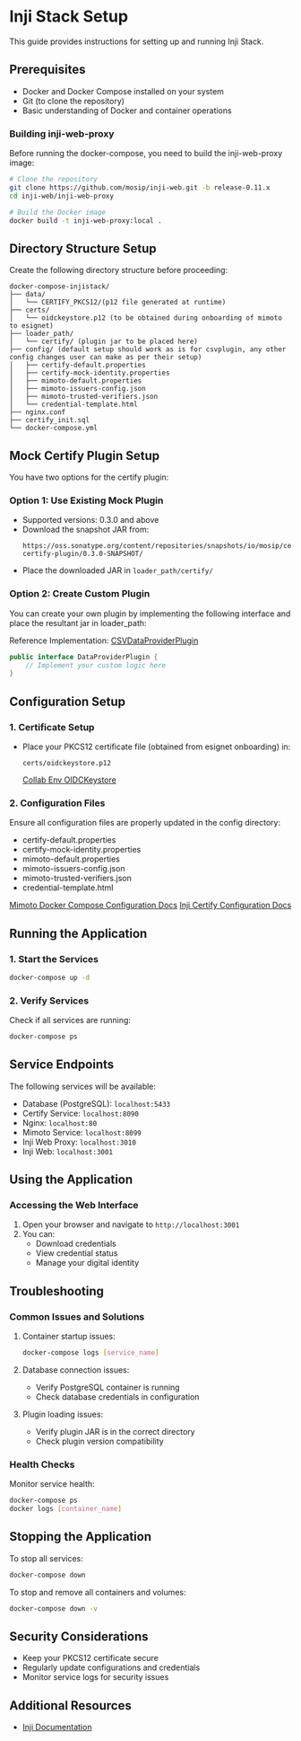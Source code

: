 # Inji Stack Setup

This guide provides instructions for setting up and running Inji Stack.

## Prerequisites
- Docker and Docker Compose installed on your system
- Git (to clone the repository)
- Basic understanding of Docker and container operations
### Building inji-web-proxy
Before running the docker-compose, you need to build the inji-web-proxy image:

```bash
# Clone the repository
git clone https://github.com/mosip/inji-web.git -b release-0.11.x
cd inji-web/inji-web-proxy

# Build the Docker image
docker build -t inji-web-proxy:local .
```

## Directory Structure Setup
Create the following directory structure before proceeding:

```
docker-compose-injistack/
├── data/
│   └── CERTIFY_PKCS12/(p12 file generated at runtime)
├── certs/
│   └── oidckeystore.p12 (to be obtained during onboarding of mimoto to esignet)
├── loader_path/
│   └── certify/ (plugin jar to be placed here)
├── config/ (default setup should work as is for csvplugin, any other config changes user can make as per their setup)
│   ├── certify-default.properties
│   ├── certify-mock-identity.properties
│   ├── mimoto-default.properties
│   ├── mimoto-issuers-config.json
│   ├── mimoto-trusted-verifiers.json
│   └── credential-template.html
├── nginx.conf
├── certify_init.sql
└── docker-compose.yml
```

## Mock Certify Plugin Setup
You have two options for the certify plugin:

### Option 1: Use Existing Mock Plugin
- Supported versions: 0.3.0 and above
- Download the snapshot JAR from:
  ```
  https://oss.sonatype.org/content/repositories/snapshots/io/mosip/certify/mock-certify-plugin/0.3.0-SNAPSHOT/
  ```
- Place the downloaded JAR in `loader_path/certify/`

### Option 2: Create Custom Plugin
You can create your own plugin by implementing the following interface and place the resultant jar in loader_path:

Reference Implementation: [CSVDataProviderPlugin](https://github.com/mosip/digital-credential-plugins/blob/develop/mock-certify-plugin/src/main/java/io.mosip.certify.mock.integration/service/MockCSVDataProviderPlugin.java)
```java
public interface DataProviderPlugin {
    // Implement your custom logic here
}
```

## Configuration Setup



### 1. Certificate Setup
- Place your PKCS12 certificate file (obtained from esignet onboarding) in:
  ```
  certs/oidckeystore.p12
  ```
  [Collab Env OIDCKeystore](https://docs.inji.io/inji-wallet/inji-mobile/customization-overview/credential_providers#onboarding-mimoto-as-oidc-client-for-a-new-issuer)

### 2. Configuration Files
Ensure all configuration files are properly updated in the config directory:
- certify-default.properties
- certify-mock-identity.properties
- mimoto-default.properties
- mimoto-issuers-config.json
- mimoto-trusted-verifiers.json
- credential-template.html

[Mimoto Docker Compose Configuration Docs](https://github.com/mosip/mimoto/tree/release-0.15.x/docker-compose)
[Inji Certify Configuration Docs](../../README.md)
## Running the Application

### 1. Start the Services
```bash
docker-compose up -d
```

### 2. Verify Services
Check if all services are running:
```bash
docker-compose ps
```

## Service Endpoints
The following services will be available:
- Database (PostgreSQL): `localhost:5433`
- Certify Service: `localhost:8090`
- Nginx: `localhost:80`
- Mimoto Service: `localhost:8099`
- Inji Web Proxy: `localhost:3010`
- Inji Web: `localhost:3001`

## Using the Application

### Accessing the Web Interface
1. Open your browser and navigate to `http://localhost:3001`
2. You can:
    - Download credentials
    - View credential status
    - Manage your digital identity

## Troubleshooting

### Common Issues and Solutions
1. Container startup issues:
   ```bash
   docker-compose logs [service_name]
   ```

2. Database connection issues:
    - Verify PostgreSQL container is running
    - Check database credentials in configuration

3. Plugin loading issues:
    - Verify plugin JAR is in the correct directory
    - Check plugin version compatibility

### Health Checks
Monitor service health:
```bash
docker-compose ps
docker logs [container_name]
```

## Stopping the Application
To stop all services:
```bash
docker-compose down
```

To stop and remove all containers and volumes:
```bash
docker-compose down -v
```

## Security Considerations
- Keep your PKCS12 certificate secure
- Regularly update configurations and credentials
- Monitor service logs for security issues


## Additional Resources
- [Inji Documentation](https://docs.inji.io/)